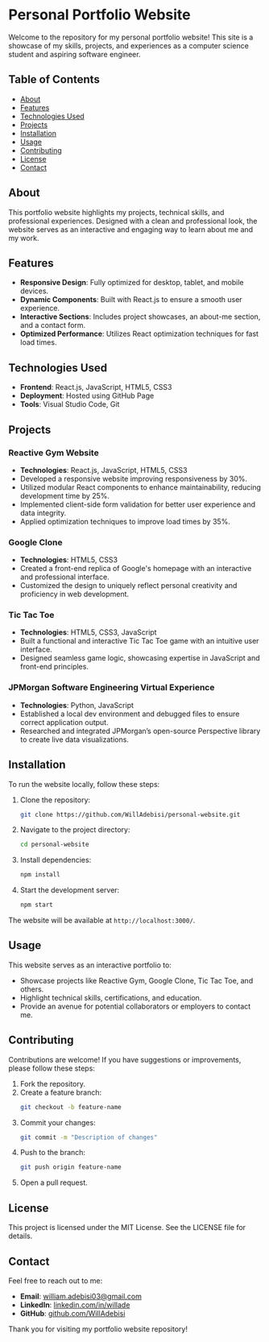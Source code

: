 # Personal Portfolio Website

Welcome to the repository for my personal portfolio website! This site is a showcase of my skills, projects, and experiences as a computer science student and aspiring software engineer.

## Table of Contents

- [About](#about)
- [Features](#features)
- [Technologies Used](#technologies-used)
- [Projects](#projects)
- [Installation](#installation)
- [Usage](#usage)
- [Contributing](#contributing)
- [License](#license)
- [Contact](#contact)

## About

This portfolio website highlights my projects, technical skills, and professional experiences. Designed with a clean and professional look, the website serves as an interactive and engaging way to learn about me and my work.

## Features

- **Responsive Design**: Fully optimized for desktop, tablet, and mobile devices.
- **Dynamic Components**: Built with React.js to ensure a smooth user experience.
- **Interactive Sections**: Includes project showcases, an about-me section, and a contact form.
- **Optimized Performance**: Utilizes React optimization techniques for fast load times.

## Technologies Used

- **Frontend**: React.js, JavaScript, HTML5, CSS3
- **Deployment**: Hosted using GitHub Page
- **Tools**: Visual Studio Code, Git

## Projects

### Reactive Gym Website
- **Technologies**: React.js, JavaScript, HTML5, CSS3
- Developed a responsive website improving responsiveness by 30%.
- Utilized modular React components to enhance maintainability, reducing development time by 25%.
- Implemented client-side form validation for better user experience and data integrity.
- Applied optimization techniques to improve load times by 35%.

### Google Clone
- **Technologies**: HTML5, CSS3
- Created a front-end replica of Google's homepage with an interactive and professional interface.
- Customized the design to uniquely reflect personal creativity and proficiency in web development.

### Tic Tac Toe
- **Technologies**: HTML5, CSS3, JavaScript
- Built a functional and interactive Tic Tac Toe game with an intuitive user interface.
- Designed seamless game logic, showcasing expertise in JavaScript and front-end principles.

### JPMorgan Software Engineering Virtual Experience
- **Technologies**: Python, JavaScript
- Established a local dev environment and debugged files to ensure correct application output.
- Researched and integrated JPMorgan’s open-source Perspective library to create live data visualizations.

## Installation

To run the website locally, follow these steps:

1. Clone the repository:
   ```bash
   git clone https://github.com/WillAdebisi/personal-website.git
   ```
2. Navigate to the project directory:
   ```bash
   cd personal-website
   ```
3. Install dependencies:
   ```bash
   npm install
   ```
4. Start the development server:
   ```bash
   npm start
   ```

The website will be available at `http://localhost:3000/`.

## Usage

This website serves as an interactive portfolio to:

- Showcase projects like Reactive Gym, Google Clone, Tic Tac Toe, and others.
- Highlight technical skills, certifications, and education.
- Provide an avenue for potential collaborators or employers to contact me.

## Contributing

Contributions are welcome! If you have suggestions or improvements, please follow these steps:

1. Fork the repository.
2. Create a feature branch:
   ```bash
   git checkout -b feature-name
   ```
3. Commit your changes:
   ```bash
   git commit -m "Description of changes"
   ```
4. Push to the branch:
   ```bash
   git push origin feature-name
   ```
5. Open a pull request.

## License

This project is licensed under the MIT License. See the LICENSE file for details.

## Contact

Feel free to reach out to me:

- **Email**: [william.adebisi03@gmail.com](mailto:william.adebisi03@gmail.com)
- **LinkedIn**: [linkedin.com/in/willade](https://linkedin.com/in/willade)
- **GitHub**: [github.com/WillAdebisi](https://github.com/WillAdebisi)

Thank you for visiting my portfolio website repository!

